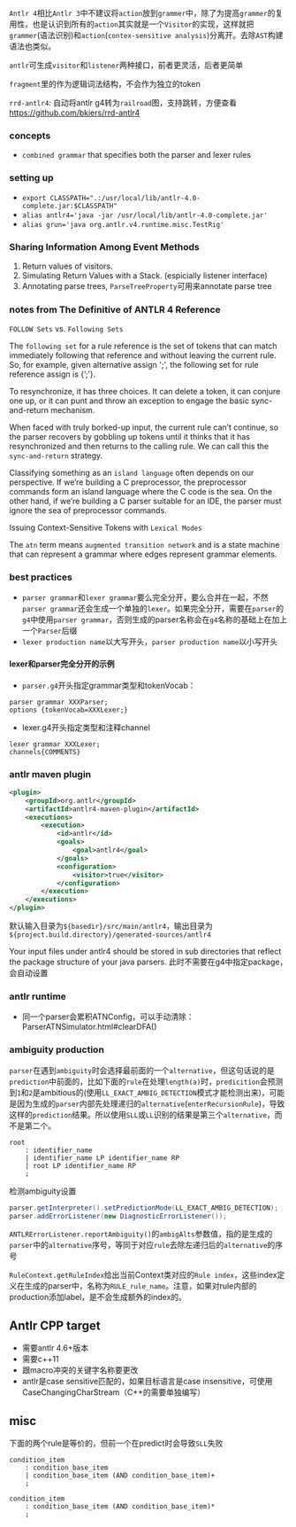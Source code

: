 `Antlr 4`相比`Antlr 3`中不建议将`action`放到`grammer`中，除了为提高`grammer`的复用性，也是认识到所有的`action`其实就是一个`Visitor`的实现，这样就把`grammer`(语法识别)和`action`(`contex-sensitive analysis`)分离开。去除`AST`构建语法也类似。

`antlr`可生成`visitor`和`listener`两种接口，前者更灵活，后者更简单

`fragment`里的作为逻辑词法结构，不会作为独立的token

`rrd-antlr4`: 自动将antlr g4转为`railroad`图，支持跳转，方便查看 https://github.com/bkiers/rrd-antlr4

### concepts
- `combined grammar` that specifies both the parser and lexer rules

### setting up
- `export CLASSPATH=".:/usr/local/lib/antlr-4.0-complete.jar:$CLASSPATH"`
- `alias antlr4='java -jar /usr/local/lib/antlr-4.0-complete.jar'`
- `alias grun='java org.antlr.v4.runtime.misc.TestRig'`

### Sharing Information Among Event Methods
1. Return values of visitors.
2. Simulating Return Values with a Stack. (espicially listener interface)
3. Annotating parse trees, `ParseTreeProperty`可用来annotate parse tree

### notes from The Definitive of ANTLR 4 Reference
`FOLLOW Sets` vs. `Following Sets`

The `following set` for a rule reference is the set of tokens that can match immediately following that reference and without leaving the current rule. So, for example, given alternative assign ';', the following set for rule reference assign is {’;’}.

To resynchronize, it has three choices. It can delete a token, it can conjure one up, or it can punt and throw an exception to engage the basic sync-and-return mechanism.

When faced with truly borked-up input, the current rule can’t continue, so the parser recovers by gobbling up tokens until it thinks that it has resynchronized and then returns to the calling rule. We can call this the `sync-and-return` strategy.

Classifying something as an `island language` often depends on our perspective. If we’re building a C preprocessor, the preprocessor commands form an island language where the C code is the sea. On the other hand, if we’re building a C parser suitable for an IDE, the parser must ignore the sea of preprocessor commands.

Issuing Context-Sensitive Tokens with `Lexical Modes`

The `atn` term means `augmented transition network` and is a state machine that can represent a grammar where edges represent grammar elements.

### best practices
- `parser grammar`和`lexer grammar`要么完全分开，要么合并在一起，不然`parser grammar`还会生成一个单独的`lexer`。如果完全分开，需要在`parser`的`g4`中使用`parser grammar`，否则生成的parser名称会在`g4`名称的基础上在加上一个`Parser`后缀
- `lexer production name`以大写开头，`parser production name`以小写开头

#### lexer和parser完全分开的示例
- `parser.g4`开头指定grammar类型和tokenVocab：
```
parser grammar XXXParser;
options {tokenVocab=XXXLexer;}
```
- lexer.g4开头指定类型和注释channel
```
lexer grammar XXXLexer;
channels{COMMENTS}
```

### antlr maven plugin
```xml
<plugin>
    <groupId>org.antlr</groupId>
    <artifactId>antlr4-maven-plugin</artifactId>
    <executions>
        <execution>
            <id>antlr</id>
            <goals>
                <goal>antlr4</goal>
            </goals>
            <configuration>
                <visitor>true</visitor>
            </configuration>
        </execution>
    </executions>
</plugin>
```

默认输入目录为`${basedir}/src/main/antlr4`，输出目录为`${project.build.directory}/generated-sources/antlr4`

Your input files under antlr4 should be stored in sub directories that reflect the package structure of your java parsers. 此时不需要在g4中指定package，会自动设置

### antlr runtime
- 同一个parser会累积ATNConfig，可以手动清除：ParserATNSimulator.html#clearDFA()

### ambiguity production
`parser`在遇到`ambiguity`时会选择最前面的一个`alternative`，但这句话说的是`prediction`中前面的，比如下面的`rule`在处理`length(a)`时，`predicition`会预测到`1`和`2`是ambitious的(使用`LL_EXACT_AMBIG_DETECTION`模式才能检测出来)，可能是因为生成的`parser`内部先处理递归的`alternative`(`enterRecursionRule`)，导致这样的`prediction`结果。所以使用`SLL`或`LL`识别的结果是第三个`alternative`，而不是第二个。
```
root
    : identifier_name
    | identifier_name LP identifier_name RP
    | root LP identifier_name RP
    ;
```

检测ambiguity设置
```java
parser.getInterpreter().setPredictionMode(LL_EXACT_AMBIG_DETECTION);
parser.addErrorListener(new DiagnosticErrorListener());
```

`ANTLRErrorListener.reportAmbiguity()`的`ambigAlts`参数值，指的是生成的`parser`中的`alternative`序号，等同于对应`rule`去除左递归后的`alternative`的序号

`RuleContext.getRuleIndex`给出当前Context类对应的`Rule index`，这些index定义在生成的parser中，名称为`RULE_rule_name`。注意，如果对rule内部的production添加label，是不会生成额外的index的。

## Antlr CPP target
- 需要antlr 4.6+版本
- 需要c++11
- 跟macro冲突的关键字名称要更改
- antlr是case sensitive匹配的，如果目标语言是case insensitive，可使用CaseChangingCharStream（C++的需要单独编写）

## misc
下面的两个rule是等价的，但前一个在predict时会导致`SLL`失败
```
condition_item
    : condition_base_item
    | condition_base_item (AND condition_base_item)+
    ;
```

```
condition_item
    : condition_base_item (AND condition_base_item)*
    ;
```




